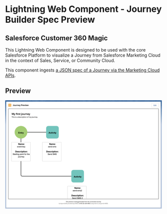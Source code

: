 # Lightning Web Component - Journey Builder Spec Preview
## Salesforce Customer 360 Magic

This Lightning Web Component is designed to be used with the core Salesforce Platform to visualize a Journey from Salesforce Marketing Cloud in the context of Sales, Service, or Community Cloud. 

This component ingests [a JSON spec of a Journey via the Marketing Cloud APIs](https://developer.salesforce.com/docs/atlas.en-us.noversion.mc-apis.meta/mc-apis/reference.htm).

## Preview
![](preview.png)